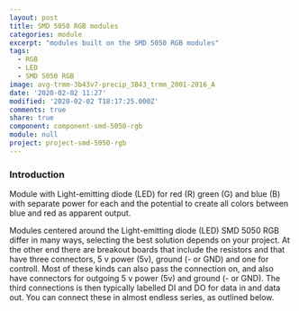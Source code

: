 ```yaml
---
layout: post
title: SMD 5050 RGB modules
categories: module
excerpt: "modules built on the SMD 5050 RGB modules"
tags:
  - RGB
  - LED
  - SMD 5050 RGB
image: avg-trmm-3b43v7-precip_3B43_trmm_2001-2016_A
date: '2020-02-02 11:27'
modified: '2020-02-02 T18:17:25.000Z'
comments: true
share: true
component: component-smd-5050-rgb
module: null
project: project-smd-5050-rgb
---
```

<script src="https://karttur.github.io/common/assets/js/karttur/togglediv.js"></script>

### Introduction

Module with Light-emitting diode (LED) for red (R) green (G) and blue (B) with separate power for each and the potential to create all colors between blue and red as apparent output.

Modules centered around the Light-emitting diode (LED) SMD 5050 RGB differ in many ways, selecting the best solution depends on your project.  At the other end there are breakout boards that include the resistors and that have three connectors, 5 v power (5v), ground (- or GND) and one for controll. Most of these kinds can also pass the connection on, and also have connectors for outgoing 5 v power (5v) and ground (- or GND). The third connections is then typically labelled DI and DO for data in and data out. You can connect these in almost endless series, as outlined below.
